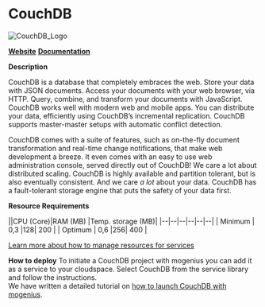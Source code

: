 ﻿---
sidebar_position: 17
---

# CouchDB

![CouchDB_Logo](https://api.mogenius.com/file/id/8f674d13-31b2-4839-9db7-27c0ec6b09f3)

**[Website](https://couchdb.apache.org)**
**[Documentation](https://docs.couchdb.org/en/stable/)**

**Description**


CouchDB is a database that completely embraces the web. Store your data with JSON documents. Access your documents with your web browser,  via HTTP.  Query,  combine, and  transform  your documents with  JavaScript. CouchDB works well with modern web and mobile apps. You can distribute your data, efficiently using CouchDB’s  incremental replication. CouchDB supports master-master setups with  automatic conflict  detection.

CouchDB comes with a suite of features, such as on-the-fly document transformation and real-time  change notifications, that make web development a breeze. It even comes with an easy to use web administration console, served directly out of CouchDB! We care a lot about  distributed scaling. CouchDB is highly available and partition tolerant, but is also  eventually consistent. And we care  _a lot_  about your data. CouchDB has a fault-tolerant storage engine that puts the safety of your data first.

**Resource Requirements**

||CPU (Core)|RAM (MB)  |Temp. storage (MB)|
|--|--|--|--|--|--|
| Minimum | 0,3 |128| 200 |
| Optimum | 0,6 |256| 400 |

[Learn more about how to manage resources for services](https://docs.mogenius.com/#)

**How to deploy**
To initiate a CouchDB project with mogenius you can add it as a service to your cloudspace. Select CouchDB from the service library and follow the instructions.  
We have written a detailed tutorial on [how to launch CouchDB with mogenius](https://docs.mogenius.com/#).


